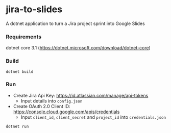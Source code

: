 # jira-to-slides
A dotnet application to turn a Jira project sprint into Google Slides

### Requirements
dotnet core 3.1 (https://dotnet.microsoft.com/download/dotnet-core)

### Build

```
dotnet build
```

### Run

- Create Jira Api Key: https://id.atlassian.com/manage/api-tokens
  - Input details into `config.json`
- Create OAuth 2.0 Client ID: https://console.cloud.google.com/apis/credentials
  - Input `client_id`, `client_secret` and `project_id` into `credentials.json`
  
```
dotnet run
```
